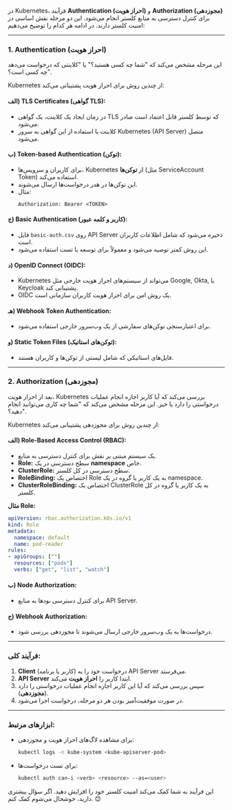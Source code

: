 
در Kubernetes، فرآیند **Authentication (احراز هویت)** و **Authorization (مجوزدهی)** برای کنترل دسترسی به منابع کلستر انجام می‌شود. این دو مرحله نقش اساسی در امنیت کلستر دارند. در ادامه هر کدام را توضیح می‌دهیم:

---

### 1. **Authentication (احراز هویت)**

این مرحله مشخص می‌کند که "شما چه کسی هستید؟" یا "کلاینتی که درخواست می‌دهد چه کسی است؟".

Kubernetes از چندین روش برای احراز هویت پشتیبانی می‌کند:

#### الف) **TLS Certificates (گواهی TLS):**
   - در زمان ایجاد یک کلاینت، یک گواهی TLS که توسط کلستر قابل اعتماد است صادر می‌شود.
   - کلاینت با استفاده از این گواهی به سرور Kubernetes (API Server) متصل می‌شود.

#### ب) **Token-based Authentication (توکن):**
   - برای کاربران و سرویس‌ها، Kubernetes از **توکن‌ها** (مثل ServiceAccount Token) استفاده می‌کند.
   - این توکن‌ها در هدر درخواست‌ها ارسال می‌شوند.
   - مثال:
     ```
     Authorization: Bearer <TOKEN>
     ```

#### ج) **Basic Authentication (کاربر و کلمه عبور):**
   - فایل `basic-auth.csv` روی API Server ذخیره می‌شود که شامل اطلاعات کاربران است.
   - این روش کمتر توصیه می‌شود و معمولاً برای توسعه یا تست استفاده می‌شود.

#### د) **OpenID Connect (OIDC):**
   - Kubernetes می‌تواند از سیستم‌های احراز هویت خارجی مثل Google, Okta, یا Keycloak پشتیبانی کند.
   - OIDC یک روش امن برای احراز هویت کاربران سازمانی است.

#### هـ) **Webhook Token Authentication:**
   - برای اعتبارسنجی توکن‌های سفارشی از یک وب‌سرور خارجی استفاده می‌شود.

#### و) **Static Token Files (توکن‌های استاتیک):**
   - فایل‌های استاتیکی که شامل لیستی از توکن‌ها و کاربران هستند.

---

### 2. **Authorization (مجوزدهی)**

بعد از احراز هویت، Kubernetes بررسی می‌کند که آیا کاربر اجازه انجام عملیات درخواستی را دارد یا خیر. این مرحله مشخص می‌کند که "شما چه کاری می‌توانید انجام دهید؟".

Kubernetes از چندین روش برای مجوزدهی پشتیبانی می‌کند:

#### الف) **Role-Based Access Control (RBAC):**
   - یک سیستم مبتنی بر نقش برای کنترل دسترسی به منابع.
   - **Role:** سطح دسترسی در یک **namespace** خاص.
   - **ClusterRole:** سطح دسترسی در کل کلستر.
   - **RoleBinding:** اختصاص یک Role به یک کاربر یا گروه در یک namespace.
   - **ClusterRoleBinding:** اختصاص یک ClusterRole به یک کاربر یا گروه در کل کلستر.

   **مثال Role:**
   ```yaml
   apiVersion: rbac.authorization.k8s.io/v1
   kind: Role
   metadata:
     namespace: default
     name: pod-reader
   rules:
   - apiGroups: [""]
     resources: ["pods"]
     verbs: ["get", "list", "watch"]
   ```

#### ب) **Node Authorization:**
   - برای کنترل دسترسی نودها به منابع API Server.

#### ج) **Webhook Authorization:**
   - درخواست‌ها به یک وب‌سرور خارجی ارسال می‌شوند تا مجوزدهی بررسی شود.

---

### فرآیند کلی:
1. **Client** (کاربر یا برنامه) درخواست خود را به API Server می‌فرستد.
2. **API Server** ابتدا کاربر را **احراز هویت** می‌کند.
3. سپس بررسی می‌کند که آیا این کاربر اجازه انجام عملیات درخواستی را دارد (**مجوزدهی**).
4. در صورت موفقیت‌آمیز بودن هر دو مرحله، درخواست اجرا می‌شود.

---

### ابزارهای مرتبط:
- برای مشاهده لاگ‌های احراز هویت و مجوزدهی:
  ```bash
  kubectl logs -n kube-system <kube-apiserver-pod>
  ```

- برای تست درخواست‌ها:
  ```bash
  kubectl auth can-i <verb> <resource> --as=<user>
  ```

این فرآیند به شما کمک می‌کند امنیت کلستر خود را افزایش دهید. اگر سؤال بیشتری دارید، خوشحال می‌شوم کمک کنم. 😊
